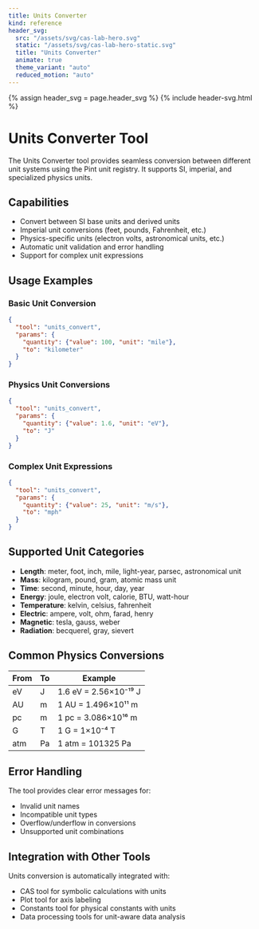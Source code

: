 ```yaml
---
title: Units Converter
kind: reference
header_svg:
  src: "/assets/svg/cas-lab-hero.svg"
  static: "/assets/svg/cas-lab-hero-static.svg"
  title: "Units Converter"
  animate: true
  theme_variant: "auto"
  reduced_motion: "auto"
---
```


{% assign header_svg = page.header_svg %}
{% include header-svg.html %}

# Units Converter Tool

The Units Converter tool provides seamless conversion between different unit systems using the Pint unit registry. It supports SI, imperial, and specialized physics units.

## Capabilities

- Convert between SI base units and derived units
- Imperial unit conversions (feet, pounds, Fahrenheit, etc.)
- Physics-specific units (electron volts, astronomical units, etc.)
- Automatic unit validation and error handling
- Support for complex unit expressions

## Usage Examples

### Basic Unit Conversion
```json
{
  "tool": "units_convert",
  "params": {
    "quantity": {"value": 100, "unit": "mile"},
    "to": "kilometer"
  }
}
```

### Physics Unit Conversions
```json
{
  "tool": "units_convert", 
  "params": {
    "quantity": {"value": 1.6, "unit": "eV"},
    "to": "J"
  }
}
```

### Complex Unit Expressions
```json
{
  "tool": "units_convert",
  "params": {
    "quantity": {"value": 25, "unit": "m/s"},
    "to": "mph"
  }
}
```

## Supported Unit Categories

- **Length**: meter, foot, inch, mile, light-year, parsec, astronomical unit
- **Mass**: kilogram, pound, gram, atomic mass unit
- **Time**: second, minute, hour, day, year
- **Energy**: joule, electron volt, calorie, BTU, watt-hour
- **Temperature**: kelvin, celsius, fahrenheit
- **Electric**: ampere, volt, ohm, farad, henry
- **Magnetic**: tesla, gauss, weber
- **Radiation**: becquerel, gray, sievert

## Common Physics Conversions

| From | To | Example |
|------|----|---------| 
| eV | J | 1.6 eV = 2.56×10⁻¹⁹ J |
| AU | m | 1 AU = 1.496×10¹¹ m |
| pc | m | 1 pc = 3.086×10¹⁶ m |
| G | T | 1 G = 1×10⁻⁴ T |
| atm | Pa | 1 atm = 101325 Pa |

## Error Handling

The tool provides clear error messages for:
- Invalid unit names
- Incompatible unit types
- Overflow/underflow in conversions
- Unsupported unit combinations

## Integration with Other Tools

Units conversion is automatically integrated with:
- CAS tool for symbolic calculations with units
- Plot tool for axis labeling
- Constants tool for physical constants with units
- Data processing tools for unit-aware data analysis
